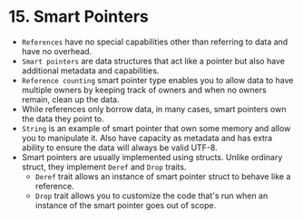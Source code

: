 # 15. Smart Pointers

- `References` have no special capabilities other than referring to data and have no overhead.
- `Smart pointers` are data structures that act like a pointer but also have additional metadata and capabilities.
- `Reference counting` smart pointer type enables you to allow data to have multiple owners by keeping track of owners and when no owners remain, clean up the data.
- While references only borrow data, in many cases, smart pointers own the data they point to.
- `String` is an example of smart pointer that own some memory and allow you to manipulate it. Also have capacity as metadata and has extra ability to ensure the data will always be valid UTF-8.
- Smart pointers are usually implemented using structs. Unlike ordinary struct, they implement `Deref` and `Drop` traits.
  - `Deref` trait allows an instance of smart pointer struct to behave like a reference.
  - `Drop` trait allows you to customize the code that's run when an instance of the smart pointer goes out of scope.
